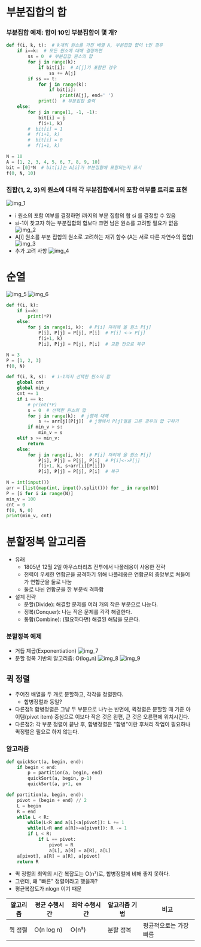 # 부분집합의 합
### 부분집합 예제: 합이 10인 부분집합이 몇 개?
```python
def f(i, k, t):  # k개의 원소를 가진 배열 A, 부분집합 합이 t인 경우
	if i==k:  # 모든 원소에 대해 결정하면
		ss = 0  # 부분집합 원소의 합
		for j in range(k):
			if bit[i]:  # A[j]가 포함된 경우
				ss += A[j]
		if ss == t:
			for j in range(k):
				if bit[i]:
					print(A[j], end=' ')
			print()  # 부분집합 출력
	else:
		for j in range(1, -1, -1):
			bit[i] = j
			f(i+1, k)
		#  bit[i] = 1
		#  f(i+1, k)
		#  bit[i] = 0
		#  f(i+1, k)

N = 10
A = [1, 2, 3, 4, 5, 6, 7, 8, 9, 10]
bit = [0]*N  # bit[i]는 A[i]가 부분집합에 포함되는지 표시
f(0, N, 10)
```
### 집합{1, 2, 3}의 원소에 대해 각 부분집합에서의 포함 여부를 트리로 표현
![img_1](../img/240214_1.PNG)
- i 원소의 포함 여부를 결정하면 i까지의 부분 집합의 합 si 를 결정할 수 있음
- si-1이 찾고자 하는 부분집합의 합보다 크면 남은 원소를 고려할 필요가 없음
![img_2](../img/240214_2.PNG)
- A\[i] 원소를 부분 집합의 원소로 고려하는 재귀 함수 (A는 서로 다른 자연수의 집합)
![img_3](../img/240214_3.PNG)
- 추가 고려 사항
![img_4](../img/240214_4.PNG)
# 순열
![img_5](../img/240214_5.PNG)
![img_6](../img/240214_6.PNG)
```python
def f(i, k):
	if i==k:
		print(*P)
	else:
		for j in range(i, k):  # P[i] 자리에 올 원소 P[j]
			P[i], P[j] = P[j], P[i]  # P[i] <-> P[j]
			f(i+1, k)
			P[i], P[j] = P[j], P[i]  # 교환 전으로 복구

N = 3
P = [1, 2, 3]
f(0, N)
```
```python
def f(i, k, s):  # i-1까지 선택한 원소의 합
	global cnt
	global min_v
	cnt += 1
	if i == k:
		# print(*P)
		s = 0  # 선택한 원소의 합
		for j in range(k):  # j행에 대해
			s += arr[j][P[j]]  # j행에서 P[j]열을 고른 경우의 합 구하기
		if min_v > s:
			min_v = s
	elif s >= min_v:
		return
	else:
		for j in range(i, k):  # P[i] 자리에 올 원소 P[j]
			P[i], P[j] = P[j], P[i]  # P[i]<->P[j]
			f(i+1, k, s+arr[i][P[i]])
			P[i], P[j] = P[j], P[i]  # 복구

N = int(input())
arr = [list(map(int, input().split())) for _ in range(N)]
P = [i for i in range(N)]
min_v = 100
cnt = 0
f(0, N, 0)
print(min_v, cnt)
```
# 분할정복 알고리즘
- 유래
	- 1805년 12월 2일 아우스터리츠 전투에서 나폴레옹이 사용한 전략
	- 전력이 우세한 연합군을 공격하기 위해 나폴레옹은 연합군의 중앙부로 쳐들어가 연합군을 둘로 나눔
	- 둘로 나뉜 연합군을 한 부분씩 격파함
- 설계 전략
	- 분할(Divide): 해결할 문제를 여러 개의 작은 부분으로 나눈다.
	- 정복(Conquer): 나눈 작은 문제를 각각 해결한다.
	- 통합(Combine): (필요하다면) 해결된 해답을 모은다.
### 분할정복 예제
- 거듭 제곱(Exponentiation)
![img_7](../img/240214_7.PNG)
- 분할 정복 기반의 알고리즘: O(log₂n)
![img_8](../img/240214_8.PNG)
![img_9](../img/240214_9.PNG)
## 퀵 정렬
- 주어진 배열을 두 개로 분할하고, 각각을 정렬한다.
	- 합병정렬과 동일?
- 다른점1: 합병정렬은 그냥 두 부분으로 나누는 반면에, 퀵정렬은 분할할 때 기준 아이템(pivot item) 중심으로 이보다 작은 것은 왼편, 큰 것은 오른편에 위치시킨다.
- 다른점2: 각 부분 정렬이 끝난 후, 합병정렬은 "합병"이란 후처리 작업이 필요하나 퀵정렬은 필요로 하지 않는다.
### 알고리즘
```python
def quickSort(a, begin, end):
	if begin < end:
		p = partition(a, begin, end)
		quickSort(a, begin, p-1)
		quickSort(a, p+1, en

def partition(a, begin, end):
	pivot = (begin + end) // 2
	L = begin
	R = end
	while L < R:
		while(L<R and a[L]<a[pivot]): L += 1
		while(L<R and a[R]>=a[pivot]): R -= 1
		if L < R:
			if L == pivot: 
				pivot = R
				a[L], a[R] = a[R], a[L]
	a[pivot], a[R] = a[R], a[pivot]
	return R
```
- 퀵 정렬의 최악의 시간 복잡도는 O(n²)로, 합병정렬에 비해 좋지 못하다.
- 그런데, 왜 "빠른" 정렬이라고 했을까?
- 평균복잡도가 nlogn 이기 때문

| 알고리즘 | 평균 수행시간 | 최악 수행시간 | 알고리즘 기법 | 비고 |
| ---- | ---- | ---- | ---- | ---- |
| 퀵 정렬 | O(n log n) | O(n²) | 분할 정복 | 평균적으로는 가장 빠름 |